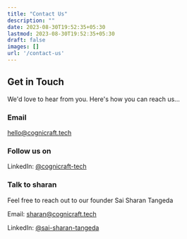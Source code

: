 ```yaml
---
title: "Contact Us"
description: ""
date: 2023-08-30T19:52:35+05:30
lastmod: 2023-08-30T19:52:35+05:30
draft: false
images: []
url: '/contact-us'
---
```

## Get in Touch

We'd love to hear from you. Here's how you can reach us...


### Email
hello@cognicraft.tech

### Follow us on
LinkedIn: [@cognicraft-tech](https://www.linkedin.com/company/cognicraft-tech)


### Talk to sharan
Feel free to reach out to our founder Sai Sharan Tangeda

Email: sharan@cognicraft.tech

LinkedIn: [@sai-sharan-tangeda](https://www.linkedin.com/in/sai-sharan-tangeda/)
